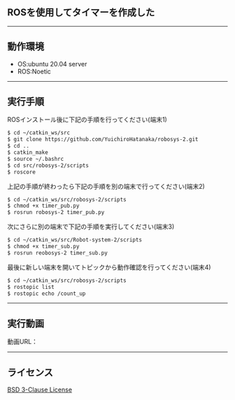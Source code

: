 ## ROSを使用してタイマーを作成した
---

## 動作環境
* OS:ubuntu 20.04 server
* ROS:Noetic
---

## 実行手順
ROSインストール後に下記の手順を行ってください(端末1)
```sh
$ cd ~/catkin_ws/src
$ git clone https://github.com/YuichiroHatanaka/robosys-2.git
$ cd ..
$ catkin_make
$ source ~/.bashrc
$ cd src/robosys-2/scripts
$ roscore
```
上記の手順が終わったら下記の手順を別の端末で行ってください(端末2)
```sh
$ cd ~/catkin_ws/src/robosys-2/scripts
$ chmod +x timer_pub.py
$ rosrun robosys-2 timer_pub.py
```
次にさらに別の端末で下記の手順を実行してください(端末3)
```sh
$ cd ~/catkin_ws/src/Robot-system-2/scripts
$ chmod +x timer_sub.py
$ rosrun reobosys-2 timer_sub.py
```
最後に新しい端末を開いてトピックから動作確認を行ってください(端末4)
```sh
$ cd ~/catkin_ws/src/robosys-2/scripts
$ rostopic list
$ rostopic echo /count_up
```
---

## 実行動画
動画URL：

---

## ライセンス
[BSD 3-Clause License](https://github.com/YuichiroHatanaka/robosys-2/blob/main/LICENSE)
